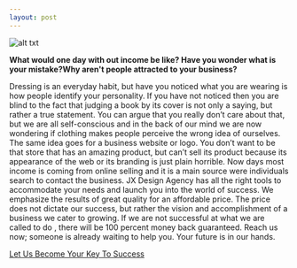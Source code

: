 ```yaml
---
layout: post
---
```

![alt txt](https://farm8.staticflickr.com/7628/16721340967_275231dacb_z.jpg)

**What would one day with out income be like? Have you wonder what is your mistake?Why aren't people attracted to your business?**


Dressing is an everyday habit, but have you noticed what you are wearing is how people identify your personality. If you have not noticed then you are blind to the fact that judging a book by its cover is not only a saying, but rather a true statement. You can argue that you really don’t care about that, but we are all self-conscious and in the back of our mind we are now wondering if clothing makes people perceive the wrong idea of ourselves.  The same idea goes for a business website or logo. You don’t want to be that store that has an amazing product, but can’t sell its product because its appearance of the web or its branding is just plain horrible. Now days most income is coming from online selling and it is a main source were individuals search to contact the business. JX Design Agency has all the right tools to accommodate your needs and launch you into the world of success. We emphasize the results of great quality for an affordable price. The price does not dictate our success, but rather the vision and accomplishment of a business we cater to growing.  If we are not successful at what we are called to do , there will be 100 percent money back guaranteed. Reach us now; someone is already waiting to help you. Your future is in our hands.

[Let Us Become Your Key To Success](dnaclothing.me)
